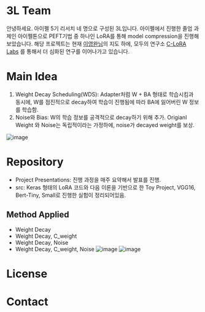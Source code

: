 # 3L Team
안녕하세요. 아이펠 5기 리서치 네 명으로 구성된 3L입니다. 
아이펠에서 진행한 졸업 과제인 아이펠톤으로 PEFT기법 중 하나인 LoRA를 통해 model compression을 진행해보았습니다.
해당 프로젝트는 현재 [이영완님](https://youngwanlee.github.io/)의 지도 하에, 모두의 연구소 [C-LoRA Labs](https://modulabs.co.kr/product/lab-13918-2023-10-24-081428/) 를 통해서 더 심화된 연구를 이어나가고 있습니다.  

# Main Idea
1. Weight Decay Scheduling(WDS):
   Adapter처럼 W + BA 형태로 학습시킴과 동시에, W를 점진적으로 decay하여 학습이 진행됨에 따라 BA에 잃어버린 W 정보를 학습함.
2. Noise와 Bias:
   W의 학습 정보를 공격적으로 decay하기 위해 추가.
   Origianl Weight 와 Noise는 독립적이라는 가정하에, noise가 decayed weight를 보상.

![image](https://github.com/dellaanima/3L_Aiffelthon_Online_5th/assets/134067511/7ff16426-fc6a-40e0-9af9-47b14de71785)


# Repository 
- Project Presentations: 진행 과정을 매주 요약해서 발표를 진행.
- src: Keras 형태의 LoRA 코드와 다음 이론을 기반으로 한 Toy Project, VGG16, Bert-Tiny, Small로 진행한 실험이 정리되어있음.
## Method Applied
- Weight Decay
- Weight Decay, C_weight
- Weight Decay, Noise
- Weight Decay, C_weight, Noise
![image](https://github.com/dellaanima/3L_Aiffelthon_Online_5th/assets/134067511/7d89acc4-c031-4b1d-a630-3f085d2d3fa1)
![image](https://github.com/dellaanima/3L_Aiffelthon_Online_5th/assets/134067511/d936f0ea-d9e5-491f-a204-0f822b517ba4)

# License

# Contact 
